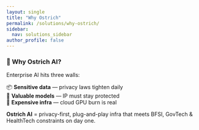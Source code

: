 ```yaml
---
layout: single
title: "Why Ostrich"
permalink: /solutions/why-ostrich/
sidebar:
  nav: solutions_sidebar
author_profile: false
---
```


### 🤔 Why Ostrich AI?

Enterprise AI hits three walls:

📦 **Sensitive data** — privacy laws tighten daily  
🔐 **Valuable models** — IP must stay protected  
💸 **Expensive infra** — cloud GPU burn is real  

**Ostrich AI** = privacy-first, plug-and-play infra that meets BFSI, GovTech & HealthTech constraints on day one.
